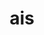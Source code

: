 ---
category: 3-letters
denotation: null
name: ais
reference_link: https://www.etymonline.com/word/ais
root_language: null
root_name: null
title: ais
type: free
word_sums:
- respelling: ais
  sum: 'Ais + '
---